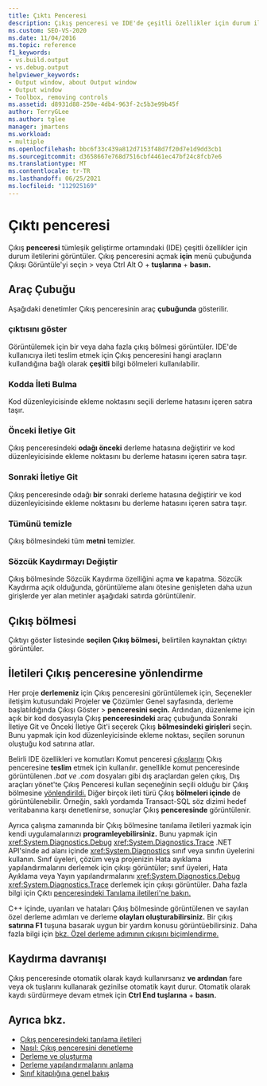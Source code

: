 ```yaml
---
title: Çıktı Penceresi
description: Çıkış penceresi ve IDE'de çeşitli özellikler için durum iletilerini nasıl görüntüley olduğunu öğrenin.
ms.custom: SEO-VS-2020
ms.date: 11/04/2016
ms.topic: reference
f1_keywords:
- vs.build.output
- vs.debug.output
helpviewer_keywords:
- Output window, about Output window
- Output window
- Toolbox, removing controls
ms.assetid: d8931d88-250e-4db4-963f-2c5b3e99b45f
author: TerryGLee
ms.author: tglee
manager: jmartens
ms.workload:
- multiple
ms.openlocfilehash: bbc6f33c439a812d7153f48d7f20d7e1d9dd3cb1
ms.sourcegitcommit: d3658667e768d7516cbf4461ec47bf24c8fcb7e6
ms.translationtype: MT
ms.contentlocale: tr-TR
ms.lasthandoff: 06/25/2021
ms.locfileid: "112925169"
---
```

# <a name="output-window"></a>Çıktı penceresi

Çıkış **penceresi** tümleşik geliştirme ortamındaki (IDE) çeşitli özellikler için durum iletilerini görüntüler. Çıkış penceresini açmak **için** menü çubuğunda Çıkışı Görüntüle'yi seçin  >  veya Ctrl Alt O  + **tuşlarına** + **basın.**

## <a name="toolbar"></a>Araç Çubuğu

Aşağıdaki denetimler Çıkış penceresinin araç **çubuğunda** gösterilir.

### <a name="show-output-from"></a>çıktısını göster

Görüntülemek için bir veya daha fazla çıkış bölmesi görüntüler. IDE'de kullanıcıya ileti teslim etmek için Çıkış penceresini hangi araçların kullandığına bağlı olarak **çeşitli** bilgi bölmeleri kullanılabilir.

### <a name="find-message-in-code"></a>Kodda İleti Bulma

Kod düzenleyicisinde ekleme noktasını seçili derleme hatasını içeren satıra taşır.

### <a name="go-to-previous-message"></a>Önceki İletiye Git

Çıkış penceresindeki **odağı önceki** derleme hatasına değiştirir ve kod düzenleyicisinde ekleme noktasını bu derleme hatasını içeren satıra taşır.

### <a name="go-to-next-message"></a>Sonraki İletiye Git

Çıkış penceresinde odağı **bir** sonraki derleme hatasına değiştirir ve kod düzenleyicisinde ekleme noktasını bu derleme hatasını içeren satıra taşır.

### <a name="clear-all"></a>Tümünü temizle

Çıkış bölmesindeki tüm **metni** temizler.

### <a name="toggle-word-wrap"></a>Sözcük Kaydırmayı Değiştir

Çıkış bölmesinde Sözcük Kaydırma özelliğini açma **ve** kapatma. Sözcük Kaydırma açık olduğunda, görüntüleme alanı ötesine genişleten daha uzun girişlerde yer alan metinler aşağıdaki satırda görüntülenir.

## <a name="output-pane"></a>Çıkış bölmesi

Çıktıyı göster listesinde **seçilen Çıkış bölmesi,** belirtilen kaynaktan çıktıyı görüntüler. 

## <a name="route-messages-to-the-output-window"></a>İletileri Çıkış penceresine yönlendirme

Her proje **derlemeniz** için Çıkış  penceresini görüntülemek için, Seçenekler iletişim kutusundaki Projeler **ve** Çözümler Genel sayfasında, derleme başlatıldığında Çıkışı Göster  >   **penceresini seçin.** Ardından, düzenleme için açık bir kod dosyasıyla  Çıkış **penceresindeki** araç  çubuğunda Sonraki İletiye Git ve Önceki İletiye Git'i seçerek Çıkış **bölmesindeki girişleri** seçin. Bunu yapmak için kod düzenleyicisinde ekleme noktası, seçilen sorunun oluştuğu kod satırına atlar.

Belirli IDE özellikleri ve komutları Komut penceresi [çıkışlarını](../../ide/reference/command-window.md) Çıkış penceresine **teslim** etmek için kullanılır. genellikle komut penceresinde görüntülenen *.bat* *ve .com* dosyaları gibi dış araçlardan gelen çıkış,  Dış araçları yönet'te Çıkış Penceresi kullan seçeneğinin seçili olduğu bir Çıkış bölmesine [yönlendirildi.](../../ide/managing-external-tools.md)  Diğer birçok ileti türü Çıkış **bölmeleri içinde** de görüntülenebilir. Örneğin, saklı yordamda Transact-SQL söz dizimi hedef veritabanına karşı denetlenirse, sonuçlar Çıkış **penceresinde** görüntülenir.

Ayrıca çalışma zamanında bir Çıkış bölmesine tanılama iletileri yazmak için kendi uygulamalarınızı **programleyebilirsiniz.** Bunu yapmak için <xref:System.Diagnostics.Debug> <xref:System.Diagnostics.Trace> .NET API'sinde ad alanı içinde <xref:System.Diagnostics> sınıf veya sınıfın üyelerini kullanın. Sınıf üyeleri, çözüm veya projenizin Hata ayıklama yapılandırmalarını derlemek için çıkışı görüntüler; sınıf üyeleri, Hata Ayıklama veya Yayın yapılandırmalarını <xref:System.Diagnostics.Debug> <xref:System.Diagnostics.Trace> derlemek için çıkışı görüntüler. Daha fazla bilgi için Çıktı [penceresindeki Tanılama iletileri'ne bakın.](../../debugger/diagnostic-messages-in-the-output-window.md)

C++ içinde, uyarıları ve hataları Çıkış bölmesinde görüntülenen ve sayılan özel derleme adımları ve derleme **olayları oluşturabilirsiniz.** Bir çıkış **satırına F1** tuşuna basarak uygun bir yardım konusu görüntüebilirsiniz. Daha fazla bilgi için [bkz. Özel derleme adımının çıkışını biçimlendirme.](/cpp/build/formatting-the-output-of-a-custom-build-step-or-build-event)

## <a name="scroll-behavior"></a>Kaydırma davranışı

Çıkış penceresinde otomatik olarak kaydı kullanırsanız **ve ardından** fare veya ok tuşlarını kullanarak gezinilse otomatik kayıt durur. Otomatik olarak kaydı sürdürmeye devam etmek için **Ctrl End tuşlarına** + **basın.**

## <a name="see-also"></a>Ayrıca bkz.

- [Çıkış penceresindeki tanılama iletileri](../../debugger/diagnostic-messages-in-the-output-window.md)
- [Nasıl: Çıkış penceresini denetleme](/previous-versions/ht6z4e28(v=vs.140))
- [Derleme ve oluşturma](../../ide/compiling-and-building-in-visual-studio.md)
- [Derleme yapılandırmalarını anlama](../../ide/understanding-build-configurations.md)
- [Sınıf kitaplığına genel bakış](/dotnet/standard/class-library-overview)